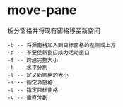 # move-pane

拆分窗格并将现有窗格移至新空间

```shell
-b -- 将源窗格加入到目标窗格的左侧或上方
-d -- 不要使新窗口成为活动窗口
-f -- 跨越完整大小
-h -- 水平分割
-l -- 定义新窗格的大小
-s -- 指定源窗格
-t -- 指定目标窗格
-v -- 垂直分割
```
